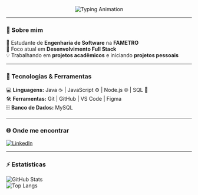 <div align="center">

  <!-- Animação Pixelizada -->
  <img src="https://readme-typing-svg.demolab.com?font=Press+Start+2P&size=14&pause=500&color=00FFFF&center=true&vCenter=true&width=500&lines=Wissam+Saleh;Full+Stack+Developer+em+formação;Engenharia+de+Software+-+FAMETRO;Explorando+o+mundo+do+Desenvolvimento+Web+💻" alt="Typing Animation" />

</div>

---

### 🧠 Sobre mim  
🎯 Estudante de **Engenharia de Software** na **FAMETRO**  
🚀 Foco atual em **Desenvolvimento Full Stack**  
💡 Trabalhando em **projetos acadêmicos** e iniciando **projetos pessoais**  

---

### 🧰 Tecnologias & Ferramentas  
💻 **Linguagens:** Java ☕ | JavaScript ⚙️ | Node.js 🌐 | SQL 💾  
🛠️ **Ferramentas:** Git | GitHub | VS Code | Figma  
🗄️ **Banco de Dados:** MySQL  

---

### 🌐 Onde me encontrar  
[![LinkedIn](https://img.shields.io/badge/LinkedIn-Wissam%20Saleh-00BFFF?style=for-the-badge&logo=linkedin&logoColor=white)](https://www.linkedin.com/in/wissam-saleh)

---

### ⚡ Estatísticas  
![GitHub Stats](https://github-readme-stats.vercel.app/api?username=WissamSaleh&show_icons=true&theme=tokyonight&hide_border=true&border_radius=10)  
![Top Langs](https://github-readme-stats.vercel.app/api/top-langs/?username=WissamSaleh&layout=compact&theme=tokyonight&hide_border=true&border_radius=10)

